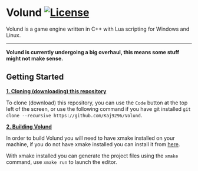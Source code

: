 # Volund [![License](https://img.shields.io/badge/license-GNU%20LGPL-blue)](https://github.com/Kaj9296/Volund/blob/main/LICENSE)

Volund is a game engine written in C++ with Lua scripting for Windows and Linux.

***

**Volund is currently undergoing a big overhaul, this means some stuff might not make sense.**

## Getting Started

<ins>**1. Cloning (downloading) this repository**</ins>

To clone (download) this repository, you can use the ```Code``` button at the top left of the screen, or use the following command if you have git installed ```git clone --recursive https://github.com/Kaj9296/Volund```.

<ins>**2. Building Volund**</ins>

In order to build Volund you will need to have xmake installed on your machine, if you do not have xmake installed you can install it from [here](https://xmake.io/#/).

With xmake installed you can generate the project files using the ```xmake``` command, use ```xmake run``` to launch the editor.
